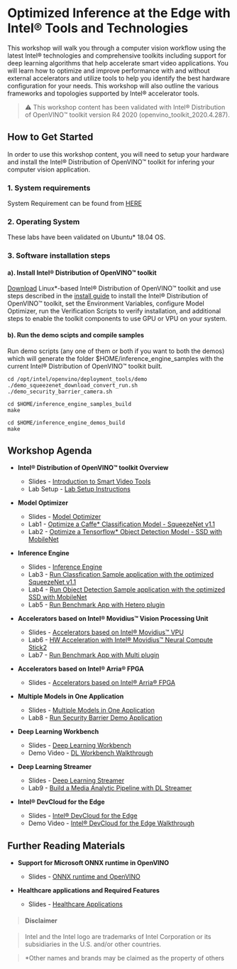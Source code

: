 # Optimized Inference at the Edge with Intel® Tools and Technologies 
This workshop will walk you through a computer vision workflow using the latest Intel® technologies and comprehensive toolkits including support for deep learning algorithms that help accelerate smart video applications. You will learn how to optimize and improve performance with and without external accelerators and utilize tools to help you identify the best hardware configuration for your needs. This workshop will also outline the various frameworks and topologies supported by Intel® accelerator tools. 

> :warning: This workshop content has been validated with Intel® Distribution of OpenVINO™ toolkit version R4 2020 (openvino_toolkit_2020.4.287). 

## How to Get Started
   
In order to use this workshop content, you will need to setup your hardware and install the Intel® Distribution of OpenVINO™ toolkit for infering your computer vision application.  
### 1. System requirements
System Requirement can be found from [HERE](https://software.intel.com/content/www/us/en/develop/tools/openvino-toolkit/system-requirements.html)

### 2. Operating System
These labs have been validated on Ubuntu* 18.04 OS. 

### 3. Software installation steps
#### a). Install Intel® Distribution of OpenVINO™ toolkit 
[Download](https://software.intel.com/content/www/us/en/develop/tools/openvino-toolkit/choose-download/linux.html) Linux*-based Intel® Distribution of OpenVINO™ toolkit and use steps described in the [install guide](https://software.intel.com/en-us/articles/OpenVINO-Install-Linux)
to install the Intel® Distribution of OpenVINO™ toolkit, set the Environment Variables, configure Model Optimizer, run the Verification Scripts to verify installation, and additional steps to enable the toolkit components to use GPU or VPU on your system.

#### b). Run the demo scipts and compile samples
Run demo scripts (any one of them or both if you want to both the demos) which will generate the folder $HOME/inference_engine_samples with the current Intel® Distribution of OpenVINO™ toolkit built. 

	cd /opt/intel/openvino/deployment_tools/demo
	./demo_squeezenet_download_convert_run.sh
	./demo_security_barrier_camera.sh
	
	cd $HOME/inference_engine_samples_build
	make

	cd $HOME/inference_engine_demos_build
	make
	
## Workshop Agenda
* **Intel® Distribution of OpenVINO™ toolkit Overview**
  - Slides - [Introduction to Smart Video Tools](./presentations/01.%20Intel%20Distribution%20of%20OpenVINO%20Toolkit%20Overview.pdf)
  - Lab Setup - [Lab Setup Instructions](./Lab_setup.md)
  
* **Model Optimizer**
  - Slides - [Model Optimizer](./presentations/02.%20Model%20Optimizer.pdf)
  - Lab1 - [Optimize a Caffe* Classification Model - SqueezeNet v1.1](./Labs/Optimize_Caffe_squeezeNet.md)
  - Lab2 - [Optimize a Tensorflow* Object Detection Model - SSD with MobileNet](./Labs/Optimize_Tensorflow_Mobilenet-SSD.md)

* **Inference Engine**
  - Slides - [Inference Engine](./presentations/03.%20Inference%20Engine.pdf)
  - Lab3 - [Run Classfication Sample application with the optimized SqueezeNet v1.1](./Labs/Run_Classification_Sample.md)
  - Lab4 - [Run Object Detection Sample application with the optimized SSD with MobileNet](./Labs/Run_Object_Detection_Sample.md)
  - Lab5 - [Run Benchmark App with Hetero plugin](./Labs/Run_Benchmark_Hetero.md)

* **Accelerators based on Intel® Movidius™ Vision Processing Unit**
  - Slides - [Accelerators based on Intel® Movidius™ VPU](./presentations/04.%20Accelerators%20based%20on%20Intel®%20Movidius™%20Vision%20Processing%20Unit.pdf)
  - Lab6 - [HW Acceleration with Intel® Movidius™ Neural Compute Stick2](./HW-Acceleration-with-Movidious-NCS/README.md)
  - Lab7 - [Run Benchmark App with Multi plugin](./Labs/Run_Samples_with_NCS2.md)
  
* **Accelerators based on Intel® Arria® FPGA**
  - Slides - [Accelerators based on Intel® Arria® FPGA](./presentations/05.%20Accelerators%20based%20on%20Intel®%20Arria®%20FPGA.pdf)

* **Multiple Models in One Application** 
  - Slides - [Multiple Models in One Application](./presentations/08.%20Multiple%20Models%20in%20One%20Application.pdf) 
  - Lab8 - [Run Security Barrier Demo Application](./README.md) 
  
* **Deep Learning Workbench**
  - Slides - [Deep Learning Workbench](./presentations/06.%20Deep%20Learning%20Workbench.pdf) 
  - Demo Video - [DL Workbench Walkthrough](./README.md)
  
* **Deep Learning Streamer**
  - Slides - [Deep Learning Streamer](./presentations/07.%20Deep%20Learning%20streamer.pdf) 
  - Lab9 - [Build a Media Analytic Pipeline with DL Streamer](./README.md)

* **Intel® DevCloud for the Edge**
  - Slides - [Intel® DevCloud for the Edge](./presentations/09.%20Intel%20DevCloud%20for%20the%20Edge.pdf) 
  - Demo Video - [Intel® DevCloud for the Edge Walkthrough](./README.md)


## Further Reading Materials
* **Support for Microsoft ONNX runtime in OpenVINO**
  - Slides - [ONNX runtime and OpenVINO](./presentations/ONNX_runtime_and_OpenVINO.pdf)
  
* **Healthcare applications and Required Features**
  - Slides - [Healthcare Applications](./presentations/Healthcare_presentation.pdf)
  

> #### Disclaimer

> Intel and the Intel logo are trademarks of Intel Corporation or its subsidiaries in the U.S. and/or other countries. 
 
> *Other names and brands may be claimed as the property of others
